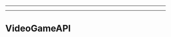 -----------------------------
-------------------------------------------------------
# VideoGameAPI
